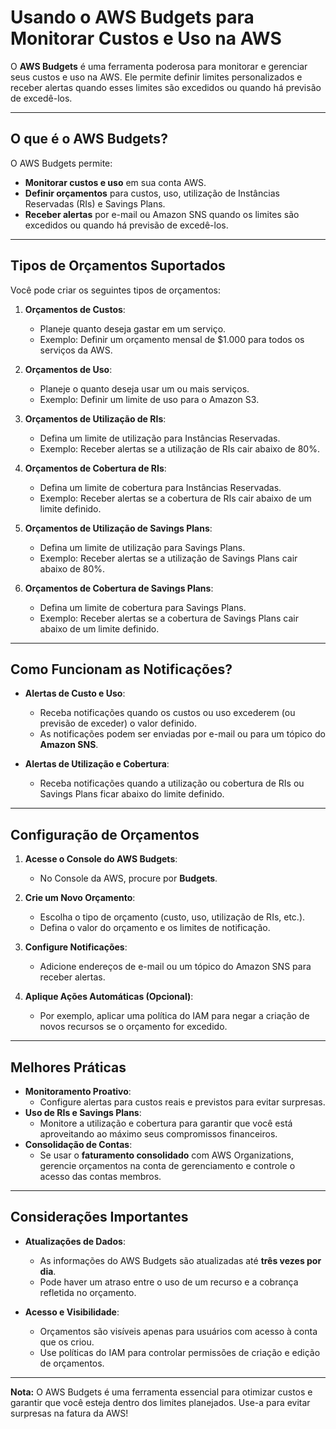 # Usando o AWS Budgets para Monitorar Custos e Uso na AWS

O **AWS Budgets** é uma ferramenta poderosa para monitorar e gerenciar seus custos e uso na AWS. Ele permite definir limites personalizados e receber alertas quando esses limites são excedidos ou quando há previsão de excedê-los.

---

## O que é o AWS Budgets?
O AWS Budgets permite:
- **Monitorar custos e uso** em sua conta AWS.
- **Definir orçamentos** para custos, uso, utilização de Instâncias Reservadas (RIs) e Savings Plans.
- **Receber alertas** por e-mail ou Amazon SNS quando os limites são excedidos ou quando há previsão de excedê-los.

---

## Tipos de Orçamentos Suportados
Você pode criar os seguintes tipos de orçamentos:

1. **Orçamentos de Custos**:
   - Planeje quanto deseja gastar em um serviço.
   - Exemplo: Definir um orçamento mensal de $1.000 para todos os serviços da AWS.

2. **Orçamentos de Uso**:
   - Planeje o quanto deseja usar um ou mais serviços.
   - Exemplo: Definir um limite de uso para o Amazon S3.

3. **Orçamentos de Utilização de RIs**:
   - Defina um limite de utilização para Instâncias Reservadas.
   - Exemplo: Receber alertas se a utilização de RIs cair abaixo de 80%.

4. **Orçamentos de Cobertura de RIs**:
   - Defina um limite de cobertura para Instâncias Reservadas.
   - Exemplo: Receber alertas se a cobertura de RIs cair abaixo de um limite definido.

5. **Orçamentos de Utilização de Savings Plans**:
   - Defina um limite de utilização para Savings Plans.
   - Exemplo: Receber alertas se a utilização de Savings Plans cair abaixo de 80%.

6. **Orçamentos de Cobertura de Savings Plans**:
   - Defina um limite de cobertura para Savings Plans.
   - Exemplo: Receber alertas se a cobertura de Savings Plans cair abaixo de um limite definido.

---

## Como Funcionam as Notificações?
- **Alertas de Custo e Uso**:  
   - Receba notificações quando os custos ou uso excederem (ou previsão de exceder) o valor definido.
   - As notificações podem ser enviadas por e-mail ou para um tópico do **Amazon SNS**.

- **Alertas de Utilização e Cobertura**:  
   - Receba notificações quando a utilização ou cobertura de RIs ou Savings Plans ficar abaixo do limite definido.

---

## Configuração de Orçamentos
1. **Acesse o Console do AWS Budgets**:
   - No Console da AWS, procure por **Budgets**.

2. **Crie um Novo Orçamento**:
   - Escolha o tipo de orçamento (custo, uso, utilização de RIs, etc.).
   - Defina o valor do orçamento e os limites de notificação.

3. **Configure Notificações**:
   - Adicione endereços de e-mail ou um tópico do Amazon SNS para receber alertas.

4. **Aplique Ações Automáticas (Opcional)**:
   - Por exemplo, aplicar uma política do IAM para negar a criação de novos recursos se o orçamento for excedido.

---

## Melhores Práticas
- **Monitoramento Proativo**:  
   - Configure alertas para custos reais e previstos para evitar surpresas.
- **Uso de RIs e Savings Plans**:  
   - Monitore a utilização e cobertura para garantir que você está aproveitando ao máximo seus compromissos financeiros.
- **Consolidação de Contas**:  
   - Se usar o **faturamento consolidado** com AWS Organizations, gerencie orçamentos na conta de gerenciamento e controle o acesso das contas membros.

---

## Considerações Importantes
- **Atualizações de Dados**:  
   - As informações do AWS Budgets são atualizadas até **três vezes por dia**.
   - Pode haver um atraso entre o uso de um recurso e a cobrança refletida no orçamento.

- **Acesso e Visibilidade**:  
   - Orçamentos são visíveis apenas para usuários com acesso à conta que os criou.
   - Use políticas do IAM para controlar permissões de criação e edição de orçamentos.

---

**Nota:** O AWS Budgets é uma ferramenta essencial para otimizar custos e garantir que você esteja dentro dos limites planejados. Use-a para evitar surpresas na fatura da AWS!
